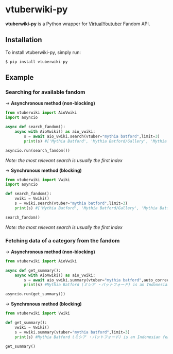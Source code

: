 # vtuberwiki-py

**vtuberwiki-py** is a Python wrapper for [VirtualYoutuber](https://virtualyoutuber.fandom.com/wiki/Virtual_YouTuber_Wiki) Fandom API.

## Installation

To install vtuberwiki-py, simply run:

```
$ pip install vtuberwiki-py
```

## Example

### Searching for available fandom

→ **Asynchronous method (non-blocking)**

```py
from vtuberwiki import AioVwiki
import asyncio

async def search_fandom():
    async with AioVwiki() as aio_vwiki:
        s = await aio_vwiki.search(vtuber="mythia batford",limit=3)
        print(s) #['Mythia Batford', 'Mythia Batford/Gallery', 'Mythia Batford/Discography']

asyncio.run(search_fandom())
```

_Note: the most relevant search is usually the first index_

→ **Synchronous method (blocking)**

```py
from vtuberwiki import Vwiki
import asyncio

def search_fandom():
    vwiki = Vwiki()
    s = vwiki.search(vtuber="mythia batford",limit=3)
    print(s) #['Mythia Batford', 'Mythia Batford/Gallery', 'Mythia Batford/Discography']

search_fandom()
```

_Note: the most relevant search is usually the first index_

### Fetching data of a category from the fandom

→ **Asynchronous method (non-blocking)**

```py
from vtuberwiki import AioVwiki

async def get_summary():
    async with AioVwiki() as aio_vwiki:
        s = await aio_vwiki.summary(vtuber="mythia batford",auto_correct=True)
        print(s) #Mythia Batford (ミシア ・バットフォード) is an Indonesian female Virtual Youtuber. She uses both Indonesian and English on her stream.

asyncio.run(get_summary())
```

→ **Synchronous method (blocking)**

```py
from vtuberwiki import Vwiki

def get_summary():
    vwiki = Vwiki()
    s = vwiki.summary(vtuber="mythia batford",limit=3)
    print(s) #Mythia Batford (ミシア ・バットフォード) is an Indonesian female Virtual Youtuber. She uses both Indonesian and English on her stream.

get_summary()
```
